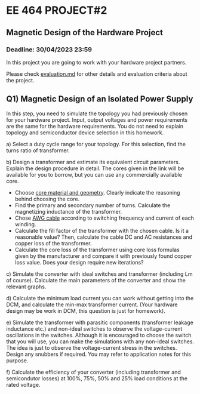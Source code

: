 # EE 464 PROJECT#2

## Magnetic Design of the Hardware Project

### Deadline: 30/04/2023 23:59

In this project you are going to work with your hardware project partners. 

Please check [evaluation.md](evaluation.md) for other details and evaluation criteria about the project.

## Q1) Magnetic Design of an Isolated Power Supply

In this step, you need to simulate the topology you had previously chosen for your hardware project. Input, output voltages and power requirements are the same for the hardware requirements. You do not need to explain topology and semiconductor device selection in this homework.

a) Select a duty cycle range for your topology. For this selection, find the turns ratio of transformer.

b) Design a transformer and estimate its equivalent circuit parameters. Explain the design procedure in detail. The cores given in the link will be available for you to borrow, but you can use any commercially available core.

- Choose [core material and geometry](https://docs.google.com/spreadsheets/d/1EulnohgTt6JBoSweeZXwY2xUHmFE42yt89FN3Kc15gA/edit?usp=sharing). Clearly indicate the reasoning behind choosing the core.
- Find the primary and secondary number of turns. Calculate the magnetizing inductance of the transformer.
- Chose  [AWG cable](https://www.powerstream.com/Wire_Size.htm) according to switching frequency and current of each winding.
- Calculate the fill factor of the transformer with the chosen cable. Is it a reasonable value? Then, calculate the cable DC and AC resistances and copper loss of the transformer.
- Calculate the core loss of the transformer using core loss formulas given by the manufacturer and compare it with previously found copper loss value. Does your design require new iterations?

c) Simulate the converter with ideal switches and transformer (including Lm of course). Calculate the main parameters of the converter and show the relevant graphs.

d) Calculate the minimum load current you can work without getting into the DCM, and calculate the min-max transformer current. (Your hardware design may be work in DCM, this question is just for homework).

e) Simulate the transformer with parasitic components (transformer leakage inductance etc.) and non-ideal switches to observe the voltage-current oscillations in the switches. Although it is encouraged to choose the switch that you will use, you can make the simulations with any non-ideal switches. The idea is just to observe the voltage-current stress in the switches. Design any snubbers if required. You may refer to application notes for this purpose.

f) Calculate the efficiency of your converter (including transformer and semicondutor losses) at 100%, 75%, 50% and 25% load conditions at the rated voltage.



